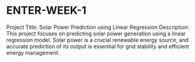 # ENTER-WEEK-1
Project Title: Solar Power Prediction using Linear Regression Description: This project focuses on predicting solar power generation using a linear regression model. Solar power is a crucial renewable energy source, and accurate prediction of its output is essential for grid stability and efficient energy management. 
